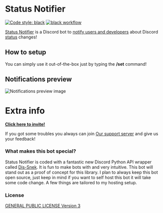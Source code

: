 # Status Notifier

[![Code style: black](https://img.shields.io/badge/code%20style-black-000000.svg)](https://github.com/psf/black)
[![black workflow](https://github.com/leestarb/Discord-Status-Notifier/actions/workflows/black.yml/badge.svg)](https://github.com/leestarb/Discord-Status-Notifier/actions/workflows/black.yml)

[Status Notifier](https://discord.com/api/oauth2/authorize?client_id=927460566447046687&permissions=281600&scope=bot%20applications.commands) is a Discord bot to [notify users and developers](#Notifications-preview) about Discord [status](https://discordstatus.com/) changes!

## How to setup

You can simply use it out-of-the-box just by typing the **/set** command!

## Notifications preview
![Notifications preview image](https://i.imgur.com/GtzddE5.png)

# Extra info
**[Click here to invite!](https://discord.com/api/oauth2/authorize?client_id=927460566447046687&permissions=281600&scope=bot%20applications.commands)**

If you got some troubles you always can join [Our support server](https://discord.gg/EHGWDwFwUw) and give us your feedback!

### What makes this bot special?

Status Notifier is coded with a fantastic new Discord Python API wrapper called [Dis-Snek](https://github.com/Discord-Snake-Pit/Dis-Snek). It is fun to make bots with and very intuitive. This bot will stand out as a proof of concept for this library. I plan to always keep this bot open source, just keep in mind if you want to self host this bot it will take some code change. A few things are tailored to my hosting setup.

### License
[GENERAL PUBLIC LICENSE Version 3](/LICENSE)
